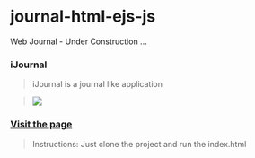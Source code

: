 # journal-html-ejs-js
Web Journal - Under Construction ...

### iJournal

> iJournal is a journal like application

> ![](https://img.shields.io/static/v1?label=Category&message=WebApp&color=red)

### [Visit the page](https://phenomenone.github.io/)

> Instructions: Just clone the project and run the index.html



